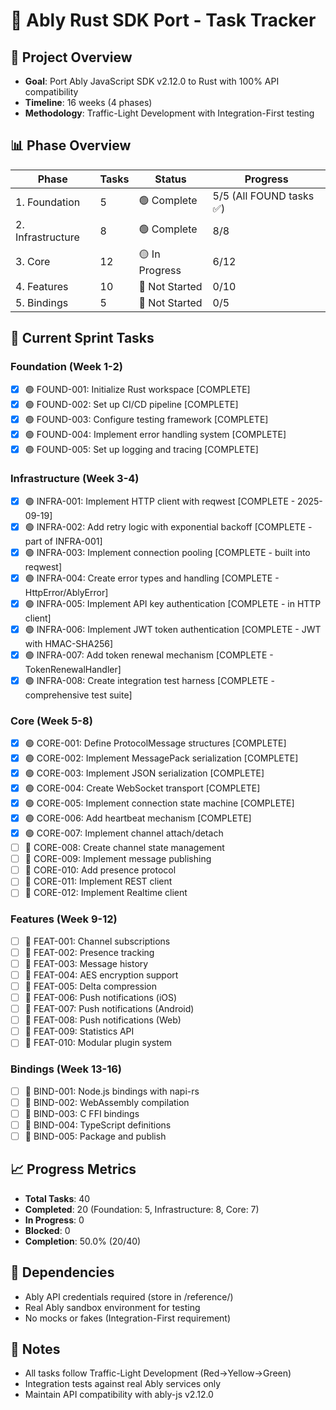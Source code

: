 # 🦀 Ably Rust SDK Port - Task Tracker

## 🎯 Project Overview
- **Goal**: Port Ably JavaScript SDK v2.12.0 to Rust with 100% API compatibility
- **Timeline**: 16 weeks (4 phases)
- **Methodology**: Traffic-Light Development with Integration-First testing

## 📊 Phase Overview

| Phase | Tasks | Status | Progress |
|-------|-------|--------|----------|
| 1. Foundation | 5 | 🟢 Complete | 5/5 (All FOUND tasks ✅) |
| 2. Infrastructure | 8 | 🟢 Complete | 8/8 |
| 3. Core | 12 | 🟡 In Progress | 6/12 |
| 4. Features | 10 | 🔴 Not Started | 0/10 |
| 5. Bindings | 5 | 🔴 Not Started | 0/5 |

## 🚦 Current Sprint Tasks

### Foundation (Week 1-2)  
- [x] 🟢 FOUND-001: Initialize Rust workspace [COMPLETE]
- [x] 🟢 FOUND-002: Set up CI/CD pipeline [COMPLETE]
- [x] 🟢 FOUND-003: Configure testing framework [COMPLETE]  
- [x] 🟢 FOUND-004: Implement error handling system [COMPLETE]
- [x] 🟢 FOUND-005: Set up logging and tracing [COMPLETE]

### Infrastructure (Week 3-4)
- [x] 🟢 INFRA-001: Implement HTTP client with reqwest [COMPLETE - 2025-09-19]
- [x] 🟢 INFRA-002: Add retry logic with exponential backoff [COMPLETE - part of INFRA-001]
- [x] 🟢 INFRA-003: Implement connection pooling [COMPLETE - built into reqwest]
- [x] 🟢 INFRA-004: Create error types and handling [COMPLETE - HttpError/AblyError]
- [x] 🟢 INFRA-005: Implement API key authentication [COMPLETE - in HTTP client]
- [x] 🟢 INFRA-006: Implement JWT token authentication [COMPLETE - JWT with HMAC-SHA256]
- [x] 🟢 INFRA-007: Add token renewal mechanism [COMPLETE - TokenRenewalHandler]
- [x] 🟢 INFRA-008: Create integration test harness [COMPLETE - comprehensive test suite]

### Core (Week 5-8)
- [x] 🟢 CORE-001: Define ProtocolMessage structures [COMPLETE]
- [x] 🟢 CORE-002: Implement MessagePack serialization [COMPLETE]
- [x] 🟢 CORE-003: Implement JSON serialization [COMPLETE]
- [x] 🟢 CORE-004: Create WebSocket transport [COMPLETE]
- [x] 🟢 CORE-005: Implement connection state machine [COMPLETE]
- [x] 🟢 CORE-006: Add heartbeat mechanism [COMPLETE]
- [x] 🟢 CORE-007: Implement channel attach/detach
- [ ] 🔴 CORE-008: Create channel state management
- [ ] 🔴 CORE-009: Implement message publishing
- [ ] 🔴 CORE-010: Add presence protocol
- [ ] 🔴 CORE-011: Implement REST client
- [ ] 🔴 CORE-012: Implement Realtime client

### Features (Week 9-12)
- [ ] 🔴 FEAT-001: Channel subscriptions
- [ ] 🔴 FEAT-002: Presence tracking
- [ ] 🔴 FEAT-003: Message history
- [ ] 🔴 FEAT-004: AES encryption support
- [ ] 🔴 FEAT-005: Delta compression
- [ ] 🔴 FEAT-006: Push notifications (iOS)
- [ ] 🔴 FEAT-007: Push notifications (Android)
- [ ] 🔴 FEAT-008: Push notifications (Web)
- [ ] 🔴 FEAT-009: Statistics API
- [ ] 🔴 FEAT-010: Modular plugin system

### Bindings (Week 13-16)
- [ ] 🔴 BIND-001: Node.js bindings with napi-rs
- [ ] 🔴 BIND-002: WebAssembly compilation
- [ ] 🔴 BIND-003: C FFI bindings
- [ ] 🔴 BIND-004: TypeScript definitions
- [ ] 🔴 BIND-005: Package and publish

## 📈 Progress Metrics
- **Total Tasks**: 40
- **Completed**: 20 (Foundation: 5, Infrastructure: 8, Core: 7)
- **In Progress**: 0
- **Blocked**: 0
- **Completion**: 50.0% (20/40)

## 🔗 Dependencies
- Ably API credentials required (store in /reference/)
- Real Ably sandbox environment for testing
- No mocks or fakes (Integration-First requirement)

## 📝 Notes
- All tasks follow Traffic-Light Development (Red→Yellow→Green)
- Integration tests against real Ably services only
- Maintain API compatibility with ably-js v2.12.0